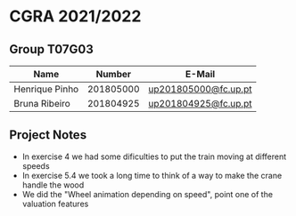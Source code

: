 # CGRA 2021/2022

## Group T07G03

| Name             | Number    | E-Mail               |
| ---------------- | --------- | -------------------- |
| Henrique Pinho   | 201805000 | up201805000@fc.up.pt |
| Bruna Ribeiro    | 201804925 | up201804925@fc.up.pt |

## Project Notes

- In exercise 4 we had some dificulties to put the train moving at different speeds
- In exercise 5.4 we took a long time to think of a way to make the crane handle the wood
- We did the "Wheel animation depending on speed", point one of the valuation features